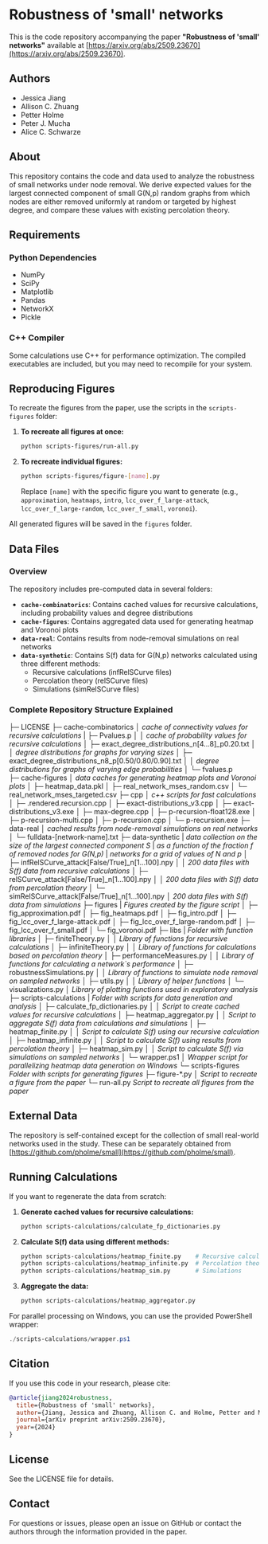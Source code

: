 # Robustness of 'small' networks

This is the code repository accompanying the paper **"Robustness of 'small' networks"** available at [https://arxiv.org/abs/2509.23670](https://arxiv.org/abs/2509.23670).

## Authors

- Jessica Jiang
- Allison C. Zhuang
- Petter Holme
- Peter J. Mucha
- Alice C. Schwarze

## About

This repository contains the code and data used to analyze the robustness of small networks under node removal. We derive expected values for the largest connected component of small G(N,p) random graphs from which nodes are either removed uniformly at random or targeted by highest degree, and compare these values with existing percolation theory.

## Requirements

### Python Dependencies
- NumPy
- SciPy
- Matplotlib
- Pandas
- NetworkX
- Pickle

### C++ Compiler
Some calculations use C++ for performance optimization. The compiled executables are included, but you may need to recompile for your system.

## Reproducing Figures

To recreate the figures from the paper, use the scripts in the `scripts-figures` folder:

1. **To recreate all figures at once:**
   ```bash
   python scripts-figures/run-all.py
   ```

2. **To recreate individual figures:**
   ```bash
   python scripts-figures/figure-[name].py
   ```
   
   Replace `[name]` with the specific figure you want to generate (e.g., `approximation`, `heatmaps`, `intro`, `lcc_over_f_large-attack`, `lcc_over_f_large-random`, `lcc_over_f_small`, `voronoi`).

All generated figures will be saved in the `figures` folder.

## Data Files

### Overview

The repository includes pre-computed data in several folders:

- **`cache-combinatorics`**: Contains cached values for recursive calculations, including probability values and degree distributions
- **`cache-figures`**: Contains aggregated data used for generating heatmap and Voronoi plots
- **`data-real`**: Contains results from node-removal simulations on real networks
- **`data-synthetic`**: Contains S(f) data for G(N,p) networks calculated using three different methods:
  - Recursive calculations (infRelSCurve files)
  - Percolation theory (relSCurve files)  
  - Simulations (simRelSCurve files)

### Complete Repository Structure Explained


├─ LICENSE
├─ cache-combinatorics
│  *cache of connectivity values for recursive calculations*
|  ├─ Pvalues.p
│  │  *cache of probability values for recursive calculations*
│  ├─ exact_degree_distributions_n[4...8]_p0.20.txt
│  │  *degree distributions for graphs for varying sizes*
│  ├─ exact_degree_distributions_n8_p[0.50/0.80/0.90].txt
│  │  *degree distributions for graphs of varying edge probabilities*
│  └─ fvalues.p   
├─ cache-figures
│  *data caches for generating heatmap plots and Voronoi plots*
│  ├─ heatmap_data.pkl
│  ├─ real_network_mses_random.csv
│  └─ real_network_mses_targeted.csv
├─ cpp
│  *c++ scripts for fast calculations*
│  ├─ .rendered.recursion.cpp
│  ├─ exact-distributions_v3.cpp
│  ├─ exact-distributions_v3.exe
│  ├─ max-degree.cpp
│  ├─ p-recursion-float128.exe
│  ├─ p-recursion-multi.cpp
│  ├─ p-recursion.cpp
│  └─ p-recursion.exe
├─ data-real
│  *cached results from node-removal simulations on real networks*
│  └─ fulldata-[network-name].txt
├─ data-synthetic
|  *data collection on the size of the largest connected component S*
|  *as a function of the fraction f of removed nodes for G(N,p)*
|  *networks for a grid of values of N and p*
│  ├─ infRelSCurve_attack[False/True]_n[1...100].npy
│  │  *200 data files with S(f) data from recursive calculations*
│  ├─ relSCurve_attack[False/True]_n[1...100].npy
│  │  *200 data files with S(f) data from percolation theory*
│  └─ simRelSCurve_attack[False/True]_n[1...100].npy
│     *200 data files with S(f) data from simulations*
├─ figures
|  *Figures created by the figure script*
│  ├─ fig_approximation.pdf
│  ├─ fig_heatmaps.pdf
│  ├─ fig_intro.pdf
│  ├─ fig_lcc_over_f_large-attack.pdf
│  ├─ fig_lcc_over_f_large-random.pdf
│  ├─ fig_lcc_over_f_small.pdf
│  └─ fig_voronoi.pdf
├─ libs
|  *Folder with function libraries*
│  ├─ finiteTheory.py
│  │  *Library of functions for recursive calculations*
│  ├─ infiniteTheory.py
│  │  *Library of functions for calculations based on percolation theory*
│  ├─ performanceMeasures.py
│  │  *Library of functions for calculating a network`s performance*
│  ├─ robustnessSimulations.py
│  │  *Library of functions to simulate node removal on sampled networks*
│  ├─ utils.py
│  │  *Library of helper functions*
│  └─ visualizations.py
│     *Library of plotting functions used in exploratory analysis*
├─ scripts-calculations
|  *Folder with scripts for data generation and analysis*
│  ├─ calculate_fp_dictionaries.py
│  │  *Script to create cached values for recursive calculations*
│  ├─ heatmap_aggregator.py
│  │  *Script to aggregate S(f) data from calculations and simulations*
│  ├─ heatmap_finite.py
│  │  *Script to calculate S(f) using our recursive calculation*
│  ├─ heatmap_infinite.py
│  │  *Script to calculate S(f) using results from percolation theory*
│  ├─ heatmap_sim.py
│  │  *Script to calculate S(f) via simulations on sampled networks*
│  └─ wrapper.ps1
│     *Wrapper script for parallelizing heatmap data generation on Windows*
└─ scripts-figures
   *Folder with scripts for generating figures*
   ├─ figure-*.py
   │  *Script to recreate a figure from the paper*
   └─ run-all.py
      *Script to recreate all figures from the paper*


## External Data

The repository is self-contained except for the collection of small real-world networks used in the study. These can be separately obtained from [https://github.com/pholme/small](https://github.com/pholme/small).

## Running Calculations

If you want to regenerate the data from scratch:

1. **Generate cached values for recursive calculations:**
   ```bash
   python scripts-calculations/calculate_fp_dictionaries.py
   ```

2. **Calculate S(f) data using different methods:**
   ```bash
   python scripts-calculations/heatmap_finite.py    # Recursive calculation
   python scripts-calculations/heatmap_infinite.py  # Percolation theory
   python scripts-calculations/heatmap_sim.py       # Simulations
   ```

3. **Aggregate the data:**
   ```bash
   python scripts-calculations/heatmap_aggregator.py
   ```

For parallel processing on Windows, you can use the provided PowerShell wrapper:
```powershell
./scripts-calculations/wrapper.ps1
```

## Citation

If you use this code in your research, please cite:

```bibtex
@article{jiang2024robustness,
  title={Robustness of 'small' networks},
  author={Jiang, Jessica and Zhuang, Allison C. and Holme, Petter and Mucha, Peter J. and Schwarze, Alice C.},
  journal={arXiv preprint arXiv:2509.23670},
  year={2024}
}
```

## License

See the LICENSE file for details.

## Contact

For questions or issues, please open an issue on GitHub or contact the authors through the information provided in the paper.